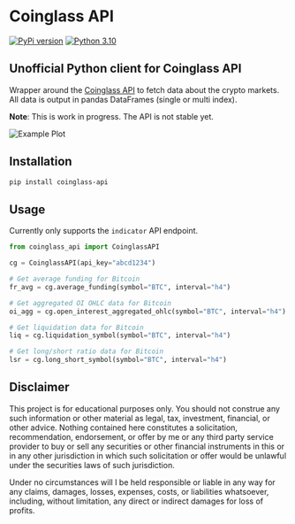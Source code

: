 # Coinglass API
[![PyPi version](https://img.shields.io/pypi/v/coinglass-api.svg)](https://pypi.python.org/pypi/coinglass-api/)
[![Python 3.10](https://img.shields.io/badge/python-3.10-blue.svg)](https://www.python.org/downloads/release/python-3100//)
## Unofficial Python client for Coinglass API

Wrapper around the [Coinglass API](https://coinglass.com/pricing) to fetch data about the crypto markets.
All data is output in pandas DataFrames (single or multi index).

**Note**: This is work in progress. The API is not stable yet.

![Example Plot](https://github.com/dineshpinto/coinglass-api/blob/main/examples/example_plot.jpg?raw=true)

## Installation

```bash
pip install coinglass-api
```

## Usage

Currently only supports the `indicator` API endpoint.

```python
from coinglass_api import CoinglassAPI

cg = CoinglassAPI(api_key="abcd1234")

# Get average funding for Bitcoin
fr_avg = cg.average_funding(symbol="BTC", interval="h4")

# Get aggregated OI OHLC data for Bitcoin
oi_agg = cg.open_interest_aggregated_ohlc(symbol="BTC", interval="h4")

# Get liquidation data for Bitcoin
liq = cg.liquidation_symbol(symbol="BTC", interval="h4")

# Get long/short ratio data for Bitcoin
lsr = cg.long_short_symbol(symbol="BTC", interval="h4")
```


## Disclaimer

This project is for educational purposes only. You should not construe any such information or other material as legal,
tax, investment, financial, or other advice. Nothing contained here constitutes a solicitation, recommendation,
endorsement, or offer by me or any third party service provider to buy or sell any securities or other financial
instruments in this or in any other jurisdiction in which such solicitation or offer would be unlawful under the
securities laws of such jurisdiction.

Under no circumstances will I be held responsible or liable in any way for any claims, damages, losses, expenses, costs,
or liabilities whatsoever, including, without limitation, any direct or indirect damages for loss of profits.